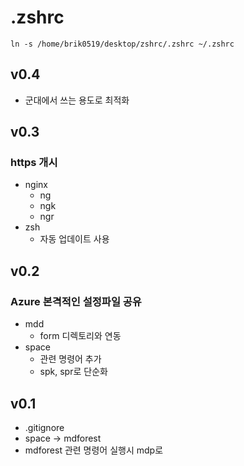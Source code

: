 # .zshrc

```
ln -s /home/brik0519/desktop/zshrc/.zshrc ~/.zshrc
```

## v0.4
- 군대에서 쓰는 용도로 최적화

## v0.3
### https 개시
- nginx
    - ng
    - ngk
    - ngr
- zsh
    - 자동 업데이트 사용

## v0.2
### Azure 본격적인 설정파일 공유
- mdd
    - form 디렉토리와 연동
- space
    - 관련 명령어 추가
    - spk, spr로 단순화


## v0.1
- .gitignore
- space -> mdforest
- mdforest 관련 명령어 실행시 mdp로